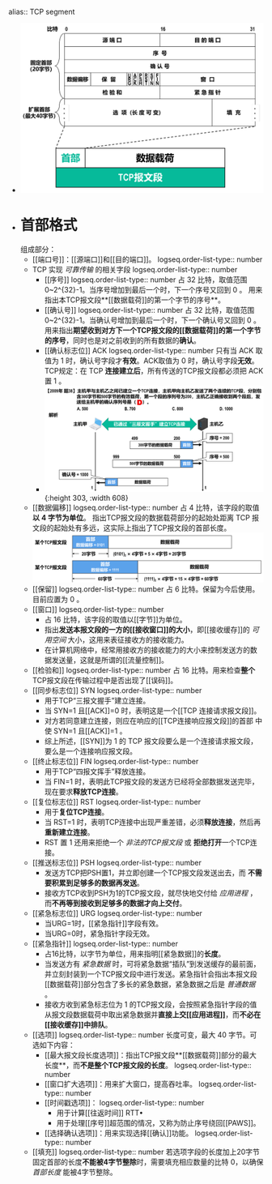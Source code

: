 alias:: TCP segment

- ![image.png](../assets/image_1698233876048_0.png)
- # 首部格式
  组成部分：
	- [[端口号]]：[[源端口]]和[[目的端口]]。
	  logseq.order-list-type:: number
	- TCP 实现 *可靠传输* 的相关字段
	  logseq.order-list-type:: number
		- [[序号]]
		  logseq.order-list-type:: number
		  占 32 比特，取值范围 0~2^{32}-1。当序号增加到最后一个时，下一个序号又回到 0 。
		  用来指出本TCP报文段**[[数据载荷]]的第一个字节的序号**。
		- [[确认号]]
		  logseq.order-list-type:: number
		  占 32 比特，取值范围 0~2^{32}-1。当确认号增加到最后一个时，下一个确认号又回到 0 。
		  用来指出**期望收到对方下一个TCP报文段的[[数据载荷]]的第一个字节的序号**，同时也是对之前收到的所有数据的**确认**。
		- [[确认标志位]] ACK 
		  logseq.order-list-type:: number
		  只有当 ACK 取值为 1 时，确认号字段才**有效**。ACK取值为 0 时，确认号字段**无效**。
		  TCP规定：在 TCP **连接建立后**，所有传送的TCP报文段都必须把 ACK 置 1 。
		- ![image.png](../assets/image_1698240537963_0.png){:height 303, :width 608}
	- [[数据偏移]]
	  logseq.order-list-type:: number
	  占 4 比特，该字段的取值**以 4 字节为单位**。
	  指出TCP报文段的数据载荷部分的起始处距离 TCP 报文段的起始处有多远，这实际上指出了TCP报文段的首部长度。
	  ![image.png](../assets/image_1698241533392_0.png)
	- [[保留]]
	  logseq.order-list-type:: number
	  占 6 比特。保留为今后使用。目前应置为 0 。
	- [[窗口]]
	  logseq.order-list-type:: number
		- 占 16 比特，该字段的取值以[[字节]]为单位。
		- 指出**发送本报文段的一方的[[接收窗口]]的大小**，即[[接收缓存]]的 *可用空间* 大小，这用来表征接收方的接收能力。
		- 在计算机网络中，经常用接收方的接收能力的大小来控制发送方的数据发送量，这就是所谓的[[流量控制]]。
	- [[检验和]]
	  logseq.order-list-type:: number
	  占 16 比特。用来检查**整个**TCP报文段在传输过程中是否出现了[[误码]]。
	- [[同步标志位]] SYN
	  logseq.order-list-type:: number
		- 用于TCP“三报文握手”建立连接。
		- 当 SYN=1 且[[ACK]]=0 时，表明这是一个[[TCP 连接请求报文段]]。
		- 对方若同意建立连接，则应在响应的[[TCP连接响应报文段]]的首部
		  中使 SYN=1 且[[ACK]]=1 。
		- 综上所述，[[SYN]]为 1 的 TCP 报文段要么是一个连接请求报文段，要么是一个连接响应报文段。
	- [[终止标志位]] FIN
	  logseq.order-list-type:: number
		- 用于TCP“四报文挥手”释放连接。
		- 当 FIN=1 时，表明此TCP报文段的发送方已经将全部数据发送完毕，现在要求**释放TCP连接**。
	- [[复位标志位]] RST
	  logseq.order-list-type:: number
		- 用于**复位TCP连接**。
		- 当 RST=1 时，表明TCP连接中出现严重差错，必须**释放连接**，然后再**重新建立连接**。
		- RST 置 1 还用来拒绝一个 *非法的TCP报文段* 或 **拒绝打开**一个TCP连接。
	- [[推送标志位]] PSH
	  logseq.order-list-type:: number
		- 发送方TCP把PSH置1，并立即创建一个TCP报文段发送出去，而
		  **不需要积累到足够多的数据再发送**。
		- 接收方TCP收到PSH为1的TCP报文段，就尽快地交付给 *应用进程* ，
		  而**不再等到接收到足够多的数据才向上交付**。
	- [[紧急标志位]] URG
	  logseq.order-list-type:: number
		- 当URG=1时，[[紧急指针]]字段有效。
		- 当URG=0时，紧急指针字段无效。
	- [[紧急指针]]
	  logseq.order-list-type:: number
		- 占16比特，以字节为单位，用来指明[[紧急数据]]的**长度**。
		- 当发送方有 *紧急数据* 时，可将紧急数据“插队”到发送缓存的最前面，并立刻封装到一个TCP报文段中进行发送。紧急指针会指出本报文段[[数据载荷]]部分包含了多长的紧急数据，紧急数据之后是 *普通数据* 。
		- 接收方收到紧急标志位为 1 的TCP报文段，会按照紧急指针字段的值从报文段数据载荷中取出紧急数据并**直接上交[[应用进程]]**，而**不必在[[接收缓存]]中排队**。
	- [[选项]]
	  logseq.order-list-type:: number
	  长度可变，最大 40 字节。可选如下内容：
		- [[最大报文段长度选项]]：指出TCP报文段**[[数据载荷]]部分的最大长度**，而**不是整个TCP报文段的长度**。
		  logseq.order-list-type:: number
		- [[窗口扩大选项]]：用来扩大窗口，提高吞吐率。
		  logseq.order-list-type:: number
		- [[时间戳选项]]：
		  logseq.order-list-type:: number
			- 用于计算[[往返时间]] RTT•
			- 用于处理[[序号]]超范围的情况，又称为防止序号绕回[[PAWS]]。
		- [[选择确认选项]]：用来实现选择[[确认]]功能。
		  logseq.order-list-type:: number
	- [[填充]]
	  logseq.order-list-type:: number
	  若选项字段的长度加上20字节固定首部的长度**不能被4字节整除**时，需要填充相应数量的比特 0，以确保 *首部长度* 能被4字节整除。